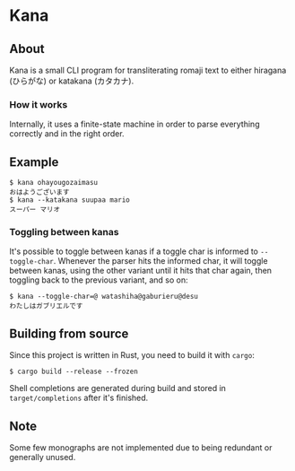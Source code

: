 # Kana
## About
Kana is a small CLI program for transliterating romaji text to either hiragana (ひらがな) or
katakana (カタカナ).

### How it works
Internally, it uses a finite-state machine in order to parse everything correctly and in the right
order.

## Example
```shell
$ kana ohayougozaimasu
おはようございます
$ kana --katakana suupaa mario
スーパー マリオ
```

### Toggling between kanas
It's possible to toggle between kanas if a toggle char is informed to `--toggle-char`. Whenever the
parser hits the informed char, it will toggle between kanas, using the other variant until it hits
that char again, then toggling back to the previous variant, and so on:
```shell
$ kana --toggle-char=@ watashiha@gaburieru@desu
わたしはガブリエルです
```

## Building from source
Since this project is written in Rust, you need to build it with `cargo`:
```shell
$ cargo build --release --frozen
```

Shell completions are generated during build and stored in `target/completions` after it's finished.

## Note
Some few monographs are not implemented due to being redundant or generally unused.
